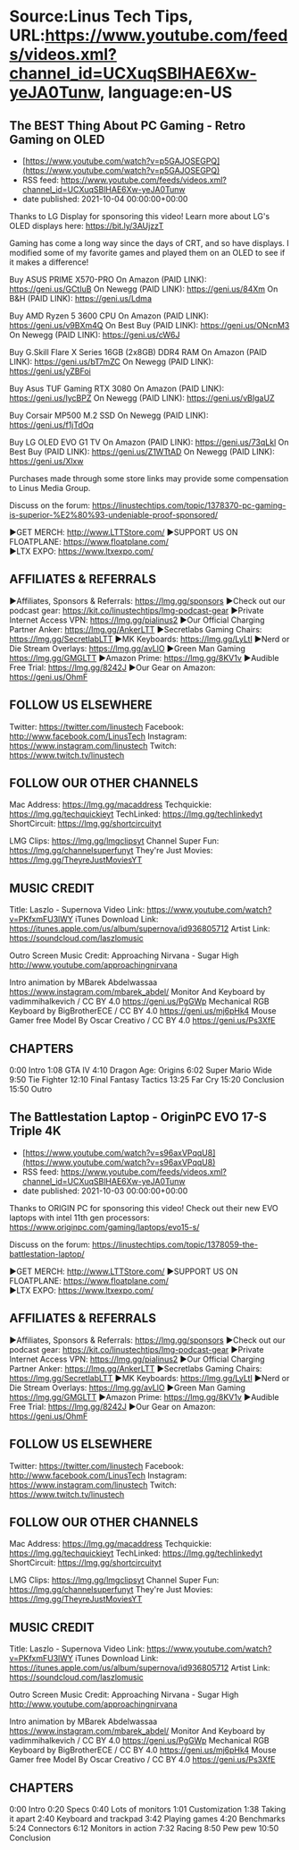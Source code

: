 # Source:Linus Tech Tips, URL:https://www.youtube.com/feeds/videos.xml?channel_id=UCXuqSBlHAE6Xw-yeJA0Tunw, language:en-US

## The BEST Thing About PC Gaming - Retro Gaming on OLED
 - [https://www.youtube.com/watch?v=p5GAJOSEGPQ](https://www.youtube.com/watch?v=p5GAJOSEGPQ)
 - RSS feed: https://www.youtube.com/feeds/videos.xml?channel_id=UCXuqSBlHAE6Xw-yeJA0Tunw
 - date published: 2021-10-04 00:00:00+00:00

Thanks to LG Display for sponsoring this video! Learn more about LG's OLED displays here: https://bit.ly/3AUjzzT

Gaming has come a long way since the days of CRT, and so have displays. I modified some of my favorite games and played them on an OLED to see if it makes a difference!

Buy ASUS PRIME X570-PRO
On Amazon (PAID LINK): https://geni.us/GCtIuB
On Newegg (PAID LINK): https://geni.us/84Xm
On B&H (PAID LINK): https://geni.us/Ldma

Buy AMD Ryzen 5 3600 CPU
On Amazon (PAID LINK): https://geni.us/v9BXm4Q
On Best Buy (PAID LINK): https://geni.us/ONcnM3
On Newegg (PAID LINK): https://geni.us/cW6J

Buy G.Skill Flare X Series 16GB (2x8GB) DDR4 RAM
On Amazon (PAID LINK): https://geni.us/bT7mZC
On Newegg (PAID LINK): https://geni.us/yZBFoi

Buy Asus TUF Gaming RTX 3080
On Amazon (PAID LINK): https://geni.us/IycBPZ
On Newegg (PAID LINK): https://geni.us/vBIgaUZ

Buy Corsair MP500 M.2 SSD
On Newegg (PAID LINK): https://geni.us/f1jTdOq

Buy LG OLED EVO G1 TV
On Amazon (PAID LINK): https://geni.us/73qLkl
On Best Buy (PAID LINK): https://geni.us/Z1WTtAD
On Newegg (PAID LINK): https://geni.us/Xlxw

Purchases made through some store links may provide some compensation to Linus Media Group.

Discuss on the forum: https://linustechtips.com/topic/1378370-pc-gaming-is-superior-%E2%80%93-undeniable-proof-sponsored/

►GET MERCH: http://www.LTTStore.com/
►SUPPORT US ON FLOATPLANE: https://www.floatplane.com/  
►LTX EXPO: https://www.ltxexpo.com/   

AFFILIATES & REFERRALS
---------------------------------------------------
►Affiliates, Sponsors & Referrals: https://lmg.gg/sponsors
►Check out our podcast gear: https://kit.co/linustechtips/lmg-podcast-gear
►Private Internet Access VPN: https://lmg.gg/pialinus2
►Our Official Charging Partner Anker: https://lmg.gg/AnkerLTT
►Secretlabs Gaming Chairs: https://lmg.gg/SecretlabLTT
►MK Keyboards: https://lmg.gg/LyLtl
►Nerd or Die Stream Overlays: https://lmg.gg/avLlO
►Green Man Gaming https://lmg.gg/GMGLTT
►Amazon Prime: https://lmg.gg/8KV1v
►Audible Free Trial: https://lmg.gg/8242J
►Our Gear on Amazon: https://geni.us/OhmF

FOLLOW US ELSEWHERE
---------------------------------------------------  
Twitter: https://twitter.com/linustech
Facebook: http://www.facebook.com/LinusTech
Instagram: https://www.instagram.com/linustech
Twitch: https://www.twitch.tv/linustech

FOLLOW OUR OTHER CHANNELS
---------------------------------------------------  
Mac Address: https://lmg.gg/macaddress
Techquickie: https://lmg.gg/techquickieyt
TechLinked: https://lmg.gg/techlinkedyt
ShortCircuit: https://lmg.gg/shortcircuityt

LMG Clips: https://lmg.gg/lmgclipsyt
Channel Super Fun: https://lmg.gg/channelsuperfunyt
They're Just Movies: https://lmg.gg/TheyreJustMoviesYT

MUSIC CREDIT
---------------------------------------------------  
Title: Laszlo - Supernova
Video Link: https://www.youtube.com/watch?v=PKfxmFU3lWY
iTunes Download Link: https://itunes.apple.com/us/album/supernova/id936805712
Artist Link: https://soundcloud.com/laszlomusic

Outro Screen Music Credit: Approaching Nirvana - Sugar High http://www.youtube.com/approachingnirvana

Intro animation by MBarek Abdelwassaa https://www.instagram.com/mbarek_abdel/
Monitor And Keyboard by vadimmihalkevich / CC BY 4.0  https://geni.us/PgGWp
Mechanical RGB Keyboard by BigBrotherECE / CC BY 4.0 https://geni.us/mj6pHk4
Mouse Gamer free Model By Oscar Creativo / CC BY 4.0 https://geni.us/Ps3XfE

CHAPTERS
---------------------------------------------------  
0:00 Intro
1:08 GTA IV
4:10 Dragon Age: Origins
6:02 Super Mario Wide
9:50 Tie Fighter
12:10 Final Fantasy Tactics
13:25 Far Cry
15:20 Conclusion
15:50 Outro

## The Battlestation Laptop - OriginPC EVO 17-S Triple 4K
 - [https://www.youtube.com/watch?v=s96axVPqqU8](https://www.youtube.com/watch?v=s96axVPqqU8)
 - RSS feed: https://www.youtube.com/feeds/videos.xml?channel_id=UCXuqSBlHAE6Xw-yeJA0Tunw
 - date published: 2021-10-03 00:00:00+00:00

Thanks to ORIGIN PC for sponsoring this video! Check out their new EVO laptops with intel 11th gen processors: https://www.originpc.com/gaming/laptops/evo15-s/

Discuss on the forum: https://linustechtips.com/topic/1378059-the-battlestation-laptop/

►GET MERCH: http://www.LTTStore.com/
►SUPPORT US ON FLOATPLANE: https://www.floatplane.com/  
►LTX EXPO: https://www.ltxexpo.com/   

AFFILIATES & REFERRALS
---------------------------------------------------
►Affiliates, Sponsors & Referrals: https://lmg.gg/sponsors
►Check out our podcast gear: https://kit.co/linustechtips/lmg-podcast-gear
►Private Internet Access VPN: https://lmg.gg/pialinus2
►Our Official Charging Partner Anker: https://lmg.gg/AnkerLTT
►Secretlabs Gaming Chairs: https://lmg.gg/SecretlabLTT
►MK Keyboards: https://lmg.gg/LyLtl
►Nerd or Die Stream Overlays: https://lmg.gg/avLlO
►Green Man Gaming https://lmg.gg/GMGLTT
►Amazon Prime: https://lmg.gg/8KV1v
►Audible Free Trial: https://lmg.gg/8242J
►Our Gear on Amazon: https://geni.us/OhmF

FOLLOW US ELSEWHERE
---------------------------------------------------  
Twitter: https://twitter.com/linustech
Facebook: http://www.facebook.com/LinusTech
Instagram: https://www.instagram.com/linustech
Twitch: https://www.twitch.tv/linustech

FOLLOW OUR OTHER CHANNELS
---------------------------------------------------  
Mac Address: https://lmg.gg/macaddress
Techquickie: https://lmg.gg/techquickieyt
TechLinked: https://lmg.gg/techlinkedyt
ShortCircuit: https://lmg.gg/shortcircuityt

LMG Clips: https://lmg.gg/lmgclipsyt
Channel Super Fun: https://lmg.gg/channelsuperfunyt
They're Just Movies: https://lmg.gg/TheyreJustMoviesYT

MUSIC CREDIT
---------------------------------------------------  
Title: Laszlo - Supernova
Video Link: https://www.youtube.com/watch?v=PKfxmFU3lWY
iTunes Download Link: https://itunes.apple.com/us/album/supernova/id936805712
Artist Link: https://soundcloud.com/laszlomusic

Outro Screen Music Credit: Approaching Nirvana - Sugar High http://www.youtube.com/approachingnirvana

Intro animation by MBarek Abdelwassaa https://www.instagram.com/mbarek_abdel/
Monitor And Keyboard by vadimmihalkevich / CC BY 4.0  https://geni.us/PgGWp
Mechanical RGB Keyboard by BigBrotherECE / CC BY 4.0 https://geni.us/mj6pHk4
Mouse Gamer free Model By Oscar Creativo / CC BY 4.0 https://geni.us/Ps3XfE

CHAPTERS
---------------------------------------------------  
0:00 Intro
0:20 Specs
0:40 Lots of monitors
1:01 Customization
1:38 Taking it apart
2:40 Keyboard and trackpad
3:42 Playing games
4:20 Benchmarks
5:24 Connectors
6:12 Monitors in action
7:32 Racing
8:50 Pew pew
10:50 Conclusion

